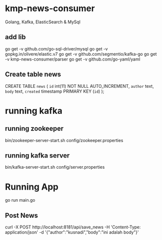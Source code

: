 # kmp-news-consumer
Golang, Kafka, ElasticSearch &amp; MySql

## add lib
go get -v github.com/go-sql-driver/mysql
go get -v gopkg.in/olivere/elastic.v7
go get -v github.com/segmentio/kafka-go
go get -v kmp-news-consumer/parser
go get -v github.com/go-yaml/yaml


## Create table news
CREATE TABLE `news` (
  `id` int(11) NOT NULL AUTO_INCREMENT,
  `author` text,
  `body` text,
  `created` timestamp 
  PRIMARY KEY (`id`)
);

# running kafka
## running zookeeper
bin/zookeeper-server-start.sh config/zookeeper.properties
## running kafka server
bin/kafka-server-start.sh config/server.properties

# Running App
go run main.go

## Post News
curl -X POST http://localhost:8181/api/save_news -H 'Content-Type: application/json' -d '{"author":"kusnadi","body":"ini adalah body"}'
